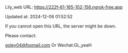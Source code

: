 Lily_web URL: https://222f-61-165-102-156.ngrok-free.app

Updated at: 2024-12-06 01:52:52

If you cannot open this URL, the server might be down.

Please contact: 

goley04@foxmail.com Or Wechat:GL_yeaH